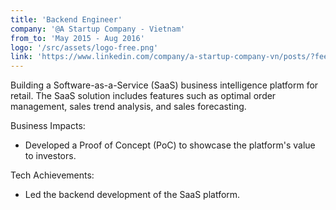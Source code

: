 ```yaml
---
title: 'Backend Engineer'
company: '@A Startup Company - Vietnam'
from_to: 'May 2015 - Aug 2016'
logo: '/src/assets/logo-free.png'
link: 'https://www.linkedin.com/company/a-startup-company-vn/posts/?feedView=all'
---
```

<p>
    Building a Software-as-a-Service (SaaS) business intelligence platform for retail. The
    SaaS solution includes features such as optimal order management, sales trend analysis,
    and sales forecasting.
</p>
Business Impacts:
<ul class='ml-4 list-disc text-muted-foreground'>
    <li>Developed a Proof of Concept (PoC) to showcase the platform's value to investors.</li>
</ul>
Tech Achievements:
<ul class='ml-4 list-disc text-muted-foreground'>
    <li>Led the backend development of the SaaS platform.</li>
</ul>